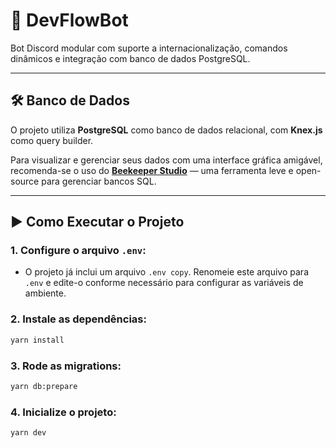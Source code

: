 # 🤖 DevFlowBot

Bot Discord modular com suporte a internacionalização, comandos dinâmicos e integração com banco de dados PostgreSQL.

---

## 🛠️ Banco de Dados

O projeto utiliza **PostgreSQL** como banco de dados relacional, com **Knex.js** como query builder.

Para visualizar e gerenciar seus dados com uma interface gráfica amigável, recomenda-se o uso do **[Beekeeper Studio](https://www.beekeeperstudio.io/)** — uma ferramenta leve e open-source para gerenciar bancos SQL.

---

## ▶️ Como Executar o Projeto

### 1. Configure o arquivo `.env`:

- O projeto já inclui um arquivo `.env copy`. Renomeie este arquivo para `.env` e edite-o conforme necessário para configurar as variáveis de ambiente.

### 2. Instale as dependências:

```bash
yarn install
```

### 3. Rode as migrations:

```bash
yarn db:prepare
```

### 4. Inicialize o projeto:

```bash
yarn dev
```
